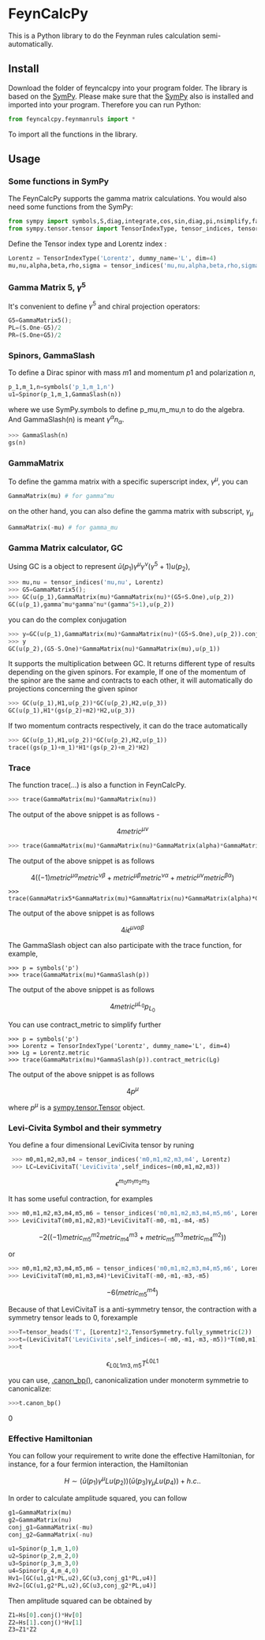 # FeynCalcPy
This is a Python library to do the Feynman rules calculation semi-automatically. 

## Install
Download the folder of feyncalcpy into your program folder. The library is based on the [SymPy](https://github.com/sympy/sympy). Please make sure that the [SymPy](https://github.com/sympy/sympy) also is installed and imported into your program.
Therefore you can run Python:
~~~ python
from feyncalcpy.feynmanruls import *
~~~
To import all the functions in the library.
## Usage
### Some functions in SymPy 
The FeynCalcPy supports the gamma matrix calculations. You would also need some functions from the SymPy:
~~~ python
from sympy import symbols,S,diag,integrate,cos,sin,diag,pi,nsimplify,factor
from sympy.tensor.tensor import TensorIndexType, tensor_indices, tensor_heads
~~~
Define the Tensor index type and Lorentz index :
~~~ python
Lorentz = TensorIndexType('Lorentz', dummy_name='L', dim=4)
mu,nu,alpha,beta,rho,sigma = tensor_indices('mu,nu,alpha,beta,rho,sigma', Lorentz)
~~~

### Gamma Matrix 5, $\gamma^5$ 
It's convenient to define $\gamma^5$ and chiral projection operators:
~~~ python
G5=GammaMatrix5();
PL=(S.One-G5)/2
PR=(S.One+G5)/2
~~~

### Spinors, GammaSlash
To define a Dirac spinor with mass $m1$ and momentum $p1$ and polarization $n$, 
~~~ python
p_1,m_1,n=symbols('p_1,m_1,n')
u1=Spinor(p_1,m_1,GammaSlash(n))
~~~
where we use SymPy.symbols to define p_mu,m_mu,n to do the algebra. And GammaSlash(n) is meant $\gamma^\alpha n_\alpha$. 
~~~ python
>>> GammaSlash(n)
gs(n)
~~~

### GammaMatrix
To define the gamma matrix with a specific superscript index, $\gamma^\mu$, you can 
~~~ python
GammaMatrix(mu) # for gamma^mu
~~~
on the other hand, you can also define the gamma matrix with subscript, $\gamma_\mu$
~~~ python
GammaMatrix(-mu) # for gamma_mu
~~~

### Gamma Matrix calculator, GC 
Using GC is a object to represent $\bar u(p_1)\gamma^\mu\gamma^\nu(\gamma^5+1)u(p_2)$, 
~~~ python
>>> mu,nu = tensor_indices('mu,nu', Lorentz)
>>> G5=GammaMatrix5();
>>> GC(u(p_1),GammaMatrix(mu)*GammaMatrix(nu)*(G5+S.One),u(p_2))
GC(u(p_1),gamma^mu*gamma^nu*(gamma^5+1),u(p_2))
~~~
you can do the complex conjugation
~~~ python
>>> y=GC(u(p_1),GammaMatrix(mu)*GammaMatrix(nu)*(G5+S.One),u(p_2)).conj()
>>> y
GC(u(p_2),(G5-S.One)*GammaMatrix(nu)*GammaMatrix(mu),u(p_1))
~~~

It supports the multiplication between GC. It returns different type of results depending on the given spinors. For example, If one of the momentum of the spinor are the same and contracts to each other, it will automatically do projections concerning the given spinor
~~~ python
>>> GC(u(p_1),H1,u(p_2))*GC(u(p_2),H2,u(p_3))
GC(u(p_1),H1*(gs(p_2)+m2)*H2,u(p_3))
~~~
If two momentum contracts respectively, it can do the trace automatically
~~~ python
>>> GC(u(p_1),H1,u(p_2))*GC(u(p_2),H2,u(p_1))
trace((gs(p_1)+m_1)*H1*(gs(p_2)+m_2)*H2)
~~~
### Trace 
The function trace(...) is also a function in FeynCalcPy.
~~~ python
>>> trace(GammaMatrix(mu)*GammaMatrix(nu))
~~~
The output of the above snippet is as follows -
~~~ math
 4 metric^{\mu\nu}
~~~

~~~ python
>>> trace(GammaMatrix(mu)*GammaMatrix(nu)*GammaMatrix(alpha)*GammaMatrix(beta))
~~~
The output of the above snippet is as follows 
~~~ math
4 ((-1)metric^{\mu\alpha}metric^{\nu\beta}+metric^{\mu\beta}metric^{\nu\alpha}+metric^{\mu\nu}metric^{\beta\alpha})
~~~
~~~
>>> trace(GammaMatrix5*GammaMatrix(mu)*GammaMatrix(nu)*GammaMatrix(alpha)*GammaMatrix(beta))
~~~
The output of the above snippet is as follows 
~~~ math
4i\epsilon^{\mu\nu\alpha\beta}
~~~
The GammaSlash object can also participate with the trace function, for example,
~~~
>>> p = symbols('p')
>>> trace(GammaMatrix(mu)*GammaSlash(p))
~~~
The output of the above snippet is as follows 
~~~ math
 4 metric^{\mu L_0}p_{L_0}
~~~
You can use contract_metric to simplify further
~~~
>>> p = symbols('p')
>>> Lorentz = TensorIndexType('Lorentz', dummy_name='L', dim=4)
>>> Lg = Lorentz.metric
>>> trace(GammaMatrix(mu)*GammaSlash(p)).contract_metric(Lg)
~~~
The output of the above snippet is as follows 
~~~ math
 4p^\mu
~~~
where $p^\mu$ is a [sympy.tensor.Tensor](https://docs.sympy.org/latest/modules/tensor/tensor.html) object.
### Levi-Civita Symbol and their symmetry
You define a four dimensional LeviCivita tensor by runing 
~~~ python
 >>> m0,m1,m2,m3,m4 = tensor_indices('m0,m1,m2,m3,m4', Lorentz)
 >>> LC=LeviCivitaT('LeviCivita',self_indices=(m0,m1,m2,m3))
~~~
~~~ math
 \epsilon^{m_0m_1m_2m_3}
~~~
It has some useful contraction, for examples
~~~python
>>> m0,m1,m2,m3,m4,m5,m6 = tensor_indices('m0,m1,m2,m3,m4,m5,m6', Lorentz)
>>> LeviCivitaT(m0,m1,m2,m3)*LeviCivitaT(-m0,-m1,-m4,-m5)
~~~
~~~ math
 -2((-1)metric_{m5}^{m2}metric_{m4}^{m3}+metric_{m5}^{m3}metric_{m4}^{m2}))
~~~
or 
~~~python
>>> m0,m1,m2,m3,m4,m5,m6 = tensor_indices('m0,m1,m2,m3,m4,m5,m6', Lorentz)
>>> LeviCivitaT(m0,m1,m3,m4)*LeviCivitaT(-m0,-m1,-m3,-m5)
~~~
~~~ math
 -6(metric_{m5}^{m4})
~~~
Because of that LeviCivitaT is a anti-symmetry tensor, the contraction with a symmetry tensor leads to 0, forexample
~~~ python
>>>T=tensor_heads('T', [Lorentz]*2,TensorSymmetry.fully_symmetric(2))
>>>t=(LeviCivitaT('LeviCivita',self_indices=(-m0,-m1,-m3,-m5))*T(m0,m1))
>>>t
~~~
~~~ math
\epsilon_{L0L1m3,m5}T^{L0L1}
~~~
you can use, [.canon_bp()](https://docs.sympy.org/latest/modules/tensor/tensor.html), canonicalization under monoterm symmetrie to canonicalize:
~~~ python
>>>t.canon_bp()
~~~
0
### Effective Hamiltonian 
You can follow your requirement to write done the effective Hamiltonian, for instance, for a four fermion interaction, the Hamiltonian
~~~ math
 H\sim (\bar u(p_1)\gamma^\mu L u(p_2))(\bar u(p_3)\gamma_\mu L u(p_4))+h.c. .
~~~ 
In order to calculate amplitude squared, you can follow
~~~ python
g1=GammaMatrix(mu)
g2=GammaMatrix(nu)
conj_g1=GammaMatrix(-mu)
conj_g2=GammaMatrix(-nu)

u1=Spinor(p_1,m_1,0)
u2=Spinor(p_2,m_2,0)
u3=Spinor(p_3,m_3,0)
u4=Spinor(p_4,m_4,0)
Hv1=[GC(u1,g1*PL,u2),GC(u3,conj_g1*PL,u4)]
Hv2=[GC(u1,g2*PL,u2),GC(u3,conj_g2*PL,u4)]
~~~
Then amplitude squared can be obtained by
~~~ python
Z1=Hs[0].conj()*Hv[0]
Z2=Hs[1].conj()*Hv[1]
Z3=Z1*Z2
~~~
